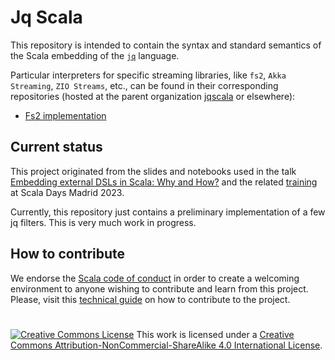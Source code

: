 # Jq Scala

This repository is intended to contain the syntax and standard semantics of the Scala embedding of the [`jq`](https://jqlang.github.io/jq/) language. 

Particular interpreters for specific streaming libraries, like `fs2`, `Akka Streaming`, `ZIO Streams`, etc., can be found in their corresponding repositories (hosted at the parent organization [jqscala](https://github.com/jqscala) or elsewhere):

* [Fs2 implementation](https://github.com/jqscala/jq-fs2)

## Current status

This project originated from the slides and notebooks used in the talk [Embedding external DSLs in Scala: Why and How?](https://github.com/hablapps/embeddinginscala) and the related [training](https://scaladays.org/workshops/embedding-of-domain-specific-languages-in-scala) at Scala Days Madrid 2023.

Currently, this repository just contains a preliminary implementation of a few jq filters. This is very much work in progress. 

## How to contribute

We endorse the [Scala code of conduct](https://www.scala-lang.org/conduct/) in order to create a welcoming environment to anyone wishing to contribute and learn from this project. Please, visit this [technical guide](HowToContribute.md) on how to contribute to the project. 

# 

<a rel="license" href="http://creativecommons.org/licenses/by-nc-sa/4.0/"><img alt="Creative Commons License" style="border-width:0" src="https://i.creativecommons.org/l/by-nc-sa/4.0/88x31.png" /></a>
This work is licensed under a <a rel="license" href="http://creativecommons.org/licenses/by-nc-sa/4.0/">Creative Commons Attribution-NonCommercial-ShareAlike 4.0 International License</a>.
